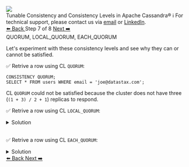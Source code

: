 <!-- TOP -->
<div class="top">
  <img class="scenario-academy-logo" src="https://datastax-academy.github.io/katapod-shared-assets/images/ds-academy-2023.svg" />
  <div class="scenario-title-section">
    <span class="scenario-title">Tunable Consistency and Consistency Levels in Apache Cassandra®</span>
    <span class="scenario-subtitle">ℹ️ For technical support, please contact us via <a href="mailto:aleksandr.volochnev@datastax.com">email</a> or <a href="https://dtsx.io/aleks">LinkedIn</a>.</span> 
  </div>
</div>

<!-- NAVIGATION -->
<div id="navigation-top" class="navigation-top">
 <a href='command:katapod.loadPage?[{"step":"step6"}]'
   class="btn btn-dark navigation-top-left">⬅️ Back
 </a>
<span class="step-count"> Step 7 of 8</span>
 <a href='command:katapod.loadPage?[{"step":"step8"}]'
    class="btn btn-dark navigation-top-right">Next ➡️
  </a>
</div>

<!-- CONTENT -->

<div class="step-title">QUORUM, LOCAL_QUORUM, EACH_QUORUM</div>

Let's experiment with these consistency levels and see why 
they can or cannot be satisfied.
 
✅ Retrive a row using CL `QUORUM`:
```
CONSISTENCY QUORUM;
SELECT * FROM users WHERE email = 'joe@datastax.com';
```

CL `QUORUM` could not be satisfied because the cluster does not have three (`(1 + 3) / 2 + 1`) replicas to respond.


✅ Retrive a row using CL `LOCAL_QUORUM`:
<details>
  <summary>Solution</summary>

```
CONSISTENCY LOCAL_QUORUM;
SELECT * FROM users WHERE email = 'joe@datastax.com';
```

CL `LOCAL_QUORUM` was satisfied by the only replica in local datacenter *DC-London*. One (`1 / 2 + 1`) response wa required.

</details>

<br/>

✅ Retrive a row using CL `EACH_QUORUM`:
<details>
  <summary>Solution</summary>

```
CONSISTENCY EACH_QUORUM;
SELECT * FROM users WHERE email = 'joe@datastax.com';
```

CL `EACH_QUORUM` could not be satisfied because datacenter *DC-Paris* does not have two (`3 / 2 + 1`) replicas to respond.

</details>

<!-- NAVIGATION -->
<div id="navigation-bottom" class="navigation-bottom">
 <a href='command:katapod.loadPage?[{"step":"step6"}]'
   class="btn btn-dark navigation-bottom-left">⬅️ Back
 </a>
 <a href='command:katapod.loadPage?[{"step":"step8"}]'
    class="btn btn-dark navigation-bottom-right">Next ➡️
  </a>
</div>

